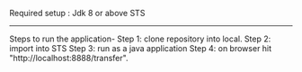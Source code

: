 Required setup : 
Jdk 8 or above
STS
*****************************


Steps to run the application-
Step 1: clone repository into local.
Step 2: import into STS
Step 3: run as a java application 
Step 4: on browser hit "http://localhost:8888/transfer".
